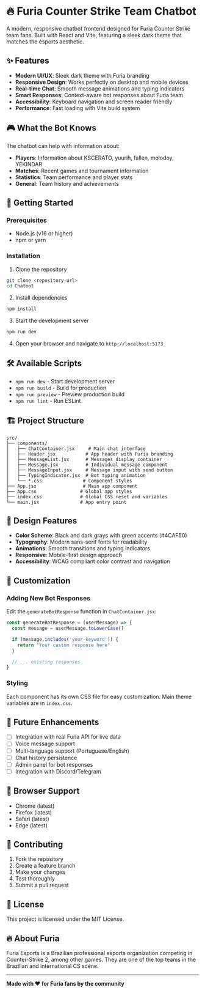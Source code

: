 # 🔥 Furia Counter Strike Team Chatbot

A modern, responsive chatbot frontend designed for Furia Counter Strike team fans. Built with React and Vite, featuring a sleek dark theme that matches the esports aesthetic.

## ✨ Features

- **Modern UI/UX**: Sleek dark theme with Furia branding
- **Responsive Design**: Works perfectly on desktop and mobile devices
- **Real-time Chat**: Smooth message animations and typing indicators
- **Smart Responses**: Context-aware bot responses about Furia team
- **Accessibility**: Keyboard navigation and screen reader friendly
- **Performance**: Fast loading with Vite build system

## 🎮 What the Bot Knows

The chatbot can help with information about:
- **Players**: Information about KSCERATO, yuurih, fallen, molodoy, YEKINDAR
- **Matches**: Recent games and tournament information
- **Statistics**: Team performance and player stats
- **General**: Team history and achievements

## 🚀 Getting Started

### Prerequisites
- Node.js (v16 or higher)
- npm or yarn

### Installation

1. Clone the repository
```bash
git clone <repository-url>
cd Chatbot
```

2. Install dependencies
```bash
npm install
```

3. Start the development server
```bash
npm run dev
```

4. Open your browser and navigate to `http://localhost:5173`

## 🛠️ Available Scripts

- `npm run dev` - Start development server
- `npm run build` - Build for production
- `npm run preview` - Preview production build
- `npm run lint` - Run ESLint

## 🏗️ Project Structure

```
src/
├── components/
│   ├── ChatContainer.jsx     # Main chat interface
│   ├── Header.jsx           # App header with Furia branding
│   ├── MessageList.jsx      # Messages display container
│   ├── Message.jsx          # Individual message component
│   ├── MessageInput.jsx     # Message input with send button
│   ├── TypingIndicator.jsx  # Bot typing animation
│   └── *.css               # Component styles
├── App.jsx                 # Main app component
├── App.css                # Global app styles
├── index.css              # Global CSS reset and variables
└── main.jsx               # App entry point
```

## 🎨 Design Features

- **Color Scheme**: Black and dark grays with green accents (#4CAF50)
- **Typography**: Modern sans-serif fonts for readability
- **Animations**: Smooth transitions and typing indicators
- **Responsive**: Mobile-first design approach
- **Accessibility**: WCAG compliant color contrast and navigation

## 🔧 Customization

### Adding New Bot Responses

Edit the `generateBotResponse` function in `ChatContainer.jsx`:

```javascript
const generateBotResponse = (userMessage) => {
  const message = userMessage.toLowerCase()

  if (message.includes('your-keyword')) {
    return "Your custom response here"
  }

  // ... existing responses
}
```

### Styling

Each component has its own CSS file for easy customization. Main theme variables are in `index.css`.

## 🌟 Future Enhancements

- [ ] Integration with real Furia API for live data
- [ ] Voice message support
- [ ] Multi-language support (Portuguese/English)
- [ ] Chat history persistence
- [ ] Admin panel for bot responses
- [ ] Integration with Discord/Telegram

## 📱 Browser Support

- Chrome (latest)
- Firefox (latest)
- Safari (latest)
- Edge (latest)

## 🤝 Contributing

1. Fork the repository
2. Create a feature branch
3. Make your changes
4. Test thoroughly
5. Submit a pull request

## 📄 License

This project is licensed under the MIT License.

## 🔥 About Furia

Furia Esports is a Brazilian professional esports organization competing in Counter-Strike 2, among other games. They are one of the top teams in the Brazilian and international CS scene.

---

**Made with ❤️ for Furia fans by the community**